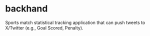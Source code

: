 # backhand
Sports match statistical tracking application that can push tweets to X/Twitter (e.g., Goal Scored, Penalty).

